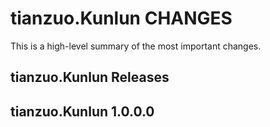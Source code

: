 tianzuo.Kunlun CHANGES
===============

This is a high-level summary of the most important changes.

tianzuo.Kunlun Releases
----------------

tianzuo.Kunlun 1.0.0.0
-----------
